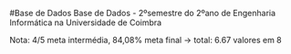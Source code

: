 #Base de Dados
Base de Dados - 2ºsemestre do 2ºano de Engenharia Informática na Universidade de Coimbra

Nota: 4/5 meta intermédia, 84,08% meta final -> total: 6.67 valores em 8
